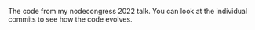 The code from my nodecongress 2022 talk. You can look at the individual commits to see how the code evolves.
